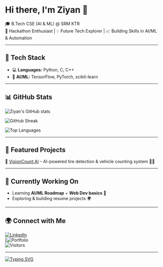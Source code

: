 # Hi there, I'm Ziyan 👋  

🎓 B.Tech CSE (AI & ML) @ SRM KTR  
🚀 Hackathon Enthusiast | 💡 Future Tech Explorer | 📈 Building Skills in AI/ML & Automation  

---

## 🔧 Tech Stack
- 💻 **Languages:** Python, C, C++  
- 🤖 **AI/ML:** TensorFlow, PyTorch, scikit-learn  

---

## 📊 GitHub Stats
![Ziyan's GitHub stats](https://github-readme-stats.vercel.app/api?username=ziyan113&show_icons=true&theme=radical)

![GitHub Streak](https://github-readme-streak-stats.herokuapp.com/?user=ziyan113&theme=dark)

![Top Languages](https://github-readme-stats.vercel.app/api/top-langs/?username=ziyan113&layout=compact&theme=radical)

---

## 🌟 Featured Projects
🔹 [VisionCount AI](https://github.com/ziyan113/visioncount-ai) – AI-powered tire detection & vehicle counting system 🚗🛞  

---

## 🎯 Currently Working On 
- Learning **AI/ML Roadmap** + **Web Dev basics** 🌱  
- Exploring  & building resume projects 🌍  

---

## 🌍 Connect with Me
[![LinkedIn](https://img.shields.io/badge/LinkedIn-blue?style=for-the-badge&logo=linkedin)](https://www.linkedin.com/in/ka-mohammed-ziyan-46673b31a)  
[![Portfolio](https://img.shields.io/badge/Portfolio-000?style=for-the-badge&logo=firefox)  
![Visitors](https://komarev.com/ghpvc/?username=ziyan113&color=blue)

---

[![Typing SVG](https://readme-typing-svg.herokuapp.com?size=24&color=FF5733&lines=AI+%26+ML+Explorer;Future+Tech+Builder)](https://git.io/typing-svg)
